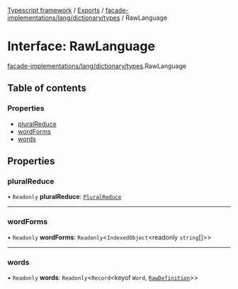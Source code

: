[Typescript framework](../index.md) / [Exports](../modules.md) / [facade-implementations/lang/dictionary/types](../modules/facade_implementations_lang_dictionary_types.md) / RawLanguage

# Interface: RawLanguage

[facade-implementations/lang/dictionary/types](../modules/facade_implementations_lang_dictionary_types.md).RawLanguage

## Table of contents

### Properties

- [pluralReduce](facade_implementations_lang_dictionary_types.RawLanguage.md#pluralreduce)
- [wordForms](facade_implementations_lang_dictionary_types.RawLanguage.md#wordforms)
- [words](facade_implementations_lang_dictionary_types.RawLanguage.md#words)

## Properties

### pluralReduce

• `Readonly` **pluralReduce**: [`PluralReduce`](facade_implementations_lang_dictionary_types.PluralReduce.md)

___

### wordForms

• `Readonly` **wordForms**: `Readonly`<`IndexedObject`<readonly `string`[]\>\>

___

### words

• `Readonly` **words**: `Readonly`<`Record`<keyof `Word`, [`RawDefinition`](../modules/facade_implementations_lang_dictionary_types.md#rawdefinition)\>\>
